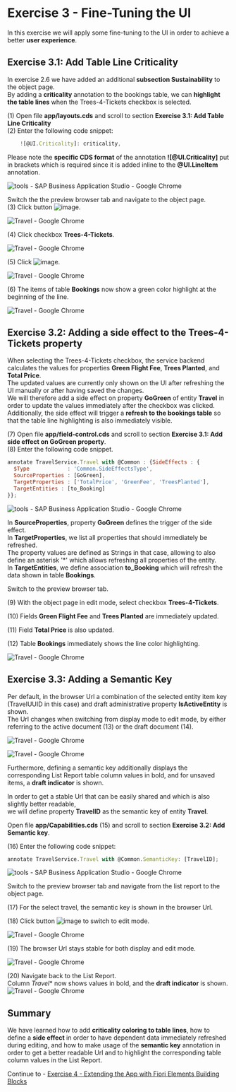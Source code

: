 # Exercise 3 - Fine-Tuning the UI

In this exercise we will apply some fine-tuning to the UI in order to achieve a better **user experience**.

## Exercise 3.1: Add Table Line Criticality

In exercise 2.6 we have added an additional **subsection Sustainability** to the object page.\
By adding a **criticality** annotation to the bookings table, we can **highlight the table lines** when the Trees-4-Tickets checkbox is selected.

\(1\) Open file **app/layouts.cds** and scroll to section **Exercise 3.1: Add Table Line Criticality**\
\(2\) Enter the following code snippet:

```js
    ![@UI.Criticality]: criticality,
```

Please note the **specific CDS format** of the annotation **![@UI.Criticality]** put in brackets which is required since it is added inline to the **@UI.LineItem** annotation.

![tools - SAP Business Application Studio - Google Chrome](images/img_0.png "tools - SAP Business Application Studio - Google Chrome")

Switch the the preview browser tab and navigate to the object page.\
\(3\) Click  button ![image](images/fieldicon.png).

![Travel - Google Chrome](images/img_000.png "Travel - Google Chrome")

\(4\) Click checkbox  **Trees-4-Tickets**.

![Travel - Google Chrome](images/img_001.png "Travel - Google Chrome")

\(5\) Click  ![image](images/fieldicon00.png).

![Travel - Google Chrome](images/img_002.png "Travel - Google Chrome")

\(6\) The items of table **Bookings** now show a green color highlight at the beginning of the line.

![Travel - Google Chrome](images/img_003.png "Travel - Google Chrome")

## Exercise 3.2: Adding a side effect to the Trees-4-Tickets property

When selecting the Trees-4-Tickets checkbox, the service backend calculates the values for properties **Green Flight Fee**, **Trees Planted**, and **Total Price**.\
The updated values are currently only shown on the UI after refreshing the UI manually or after having saved the changes.\
We will therefore add a side effect on property **GoGreen** of entity **Travel** in order to update the values immediately after the checkbox was clicked.\
Additionally, the side effect will trigger a **refresh to the bookings table** so that the table line highlighting is also immediately visible.

\(7\) Open file **app/field-control.cds** and scroll to section **Exercise 3.1: Add side effect on GoGreen property**.\
\(8\) Enter the following code snippet.

```js
annotate TravelService.Travel with @Common : {SideEffects : {
  $Type            : 'Common.SideEffectsType',
  SourceProperties : [GoGreen],
  TargetProperties : ['TotalPrice', 'GreenFee', 'TreesPlanted'],
  TargetEntities : [to_Booking]
}};
```

![tools - SAP Business Application Studio - Google Chrome](images/img_004.png "tools - SAP Business Application Studio - Google Chrome")

In **SourceProperties**, property **GoGreen** defines the trigger of the side effect.\
In **TargetProperties**, we list all properties that should immediately be refreshed.\
The property values are defined as Strings in that case, allowing to also define an asterisk '*' which allows refreshing all properties of the entity.\
In **TargetEntities**, we define association **to_Booking** which will refresh the data shown in table  **Bookings**.

Switch to the preview browser tab.

\(9\) With the object page in edit mode, select checkbox **Trees\-4\-Tickets**.


\(10\) Fields **Green Flight Fee** and **Trees Planted** are immediately updated.

\(11\) Field **Total Price** is also updated.

\(12\) Table **Bookings** immediately shows the line color highlighting.

![Travel - Google Chrome](images/img_005.png "Travel - Google Chrome")

## Exercise 3.3: Adding a Semantic Key

Per default, in the browser Url a combination of the selected entity item key (TravelUUID in this case) and draft administrative property **IsActiveEntity** is shown.\
The Url changes when switching from display mode  to edit mode, by either referring to the active document \(13\) or the draft document \(14\).

![Travel - Google Chrome](images/img_006.png "Travel - Google Chrome")

![Travel - Google Chrome](images/img_007.png "Travel - Google Chrome")

Furthermore, defining a semantic key additionally displays the corresponding List Report table column values in bold, and for unsaved items, a **draft indicator** is shown.

In order to get a stable Url that can be easily shared and which is also slightly better readable,\
we will define property **TravelID** as the semantic key of entity **Travel**.

Open file **app/Capabilities.cds** (15) and scroll to section **Exercise 3.2: Add Semantic key**.

(16) Enter the following code snippet:

```js
annotate TravelService.Travel with @Common.SemanticKey: [TravelID];
```

![tools - SAP Business Application Studio - Google Chrome](images/img_008.png "tools - SAP Business Application Studio - Google Chrome")

Switch to the preview browser tab and navigate from the list report to the object page.

\(17\) For the select travel, the semantic key is shown in the browser Url.

\(18\) Click button ![image](images/fieldicon.png) to switch to edit mode.

![Travel - Google Chrome](images/img_009.png "Travel - Google Chrome")

\(19\) The browser Url stays stable for both display and edit mode.

![Travel - Google Chrome](images/img_010.png "Travel - Google Chrome")

\(20\) Navigate back to the List Report.\
Column *Travel** now shows values in bold, and the **draft indicator** is shown.\
![Travel - Google Chrome](images/img_011.png "Travel - Google Chrome")

## Summary

We have learned how to add **criticality coloring to table lines**, how to define a **side effect** in order to have dependent data immediately refreshed during editing,
and how to make usage of the **semantic key** annotation in order to get a better readable Url and to highlight the corresponding table column values in the List Report.

Continue to - [Exercise 4 - Extending the App with Fiori Elements Building Blocks](../ex4/README.md)